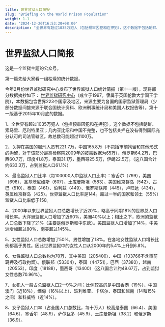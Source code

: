 ```yaml
---
title: 世界监狱人口简报
slug: "Briefing on the World Prison Population"
weight: 1.1
date: '2024-12-26T16:53:20+08:00'
description: "全世界有超过1035万犯人（包括预审囚犯和在押犯），这个数据不包括朝鲜、索马里、厄利特里亚；几内亚比绍和中国不完整，也不包括关押在没有得到国际充分认可的司法管辖区。故总数可能超过1100万。"
---
```

# 世界监狱人口简报

这是一个监狱主题的公众号。

第一篇先给大家看一组枯燥的统计数据。

今年2月份世界监狱研究中心发布了世界监狱人口统计简报（第十一版），现将部分数据摘抄如下：
[世界监狱研究中心](https://www.prisonstudies.org)（成立于1997，隶属于英国伦敦大学国王学院），本数据包含世界223个国家及地区，来源主要为各国的国家监狱管理局（少部分数据间接来源于联合国统计资料、欧洲刑事统计局和美国人权报告等），第十一版基于2015年10月底的数据。

1、全世界有超过1035万犯人（包括预审囚犯和在押犯），这个数据不包括朝鲜、索马里、厄利特里亚；几内亚比绍和中国不完整，也不包括关押在没有得到国际充分认可的司法管辖区。故总数可能超过1100万。

2、关押在美国的服刑人员有221.7万，中国165.8万（不包括审前拘留和其他形式的拘留，对于该部分最高检察院2009年的披露数据为65万），俄罗斯64.2万，巴西60.7万，印度41.8万，泰国31.1万，墨西哥25.5万，伊朗22.5万。（这八国合计约633.3万，占到监狱人口61.1%）

3、最高监狱人口比率（每100000人中监狱人口比率）：塞舌尔（799），美国（698）、圣基茨尼维斯（607）、土库曼斯坦（583）、美国维京群岛（542）、古巴（510）、泰国（461）、伯利兹（449）、俄罗斯联邦（445），卢旺达（434），英属维京群岛（425）。世界监狱人口比率是144。超过一半的国家和领土（55%）监狱人口比率低于150。

4、2000年以来世界监狱人口总数增长了近20%，略高于同期18%的世界总人口增长率。大洋洲监狱人口增加了近60%，美洲40%以上；相比之下，欧洲的监狱人口总数下降了21%（主要是俄罗斯和中东欧）。美国监狱人口增加了14%，中美洲增幅超过80%，南美超过145%。

5、女性监狱人口总数增加了50%，男性增加了18%。在各地女性监狱人口增长比例都高于男性。因此世界监狱中的女性人口从2000年的5.4%上升到6.8%。

6、女性监狱人口总数约为70万，其中美国（205400）、中国（103766不含审前羁押及行政拘留）。俄联邦（53304），泰国（44751），巴西（37380），越南（20553），印度（18188），墨西哥（13400）（这八国合计约49.67万，占到监狱女性总数70.96%）。

7、女犯人一般占总监狱人口2—9%之间；比例较高的是中国香港（19%）、中国澳门（近18%），缅甸（16%以上）、玻利维亚、卡塔尔、泰国和越南（14和15%之间）和科威特（近14%）。

8、女子监狱人口率（占全国人口总数比，每十万人）较高是泰国（66.4）、美国（64.6）、塞舌尔（48.9），萨尔瓦多（45.9）、土库曼斯坦（38.2）和俄罗斯（36.9）。
